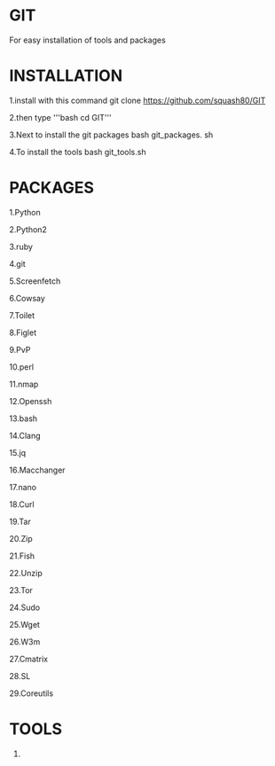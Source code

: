 # GIT
For easy installation of tools and packages


# INSTALLATION
1.install with this command  git clone https://github.com/squash80/GIT

2.then type '''bash cd GIT'''

3.Next to install the git packages bash git_packages. sh

4.To install the tools bash git_tools.sh

# PACKAGES
1.Python

2.Python2

3.ruby

4.git

5.Screenfetch

6.Cowsay

7.Toilet

8.Figlet

9.PvP

10.perl

11.nmap

12.Openssh

13.bash

14.Clang

15.jq

16.Macchanger

17.nano

18.Curl

19.Tar

20.Zip

21.Fish

22.Unzip

23.Tor

24.Sudo

25.Wget

26.W3m

27.Cmatrix

28.SL

29.Coreutils


# TOOLS
1.
